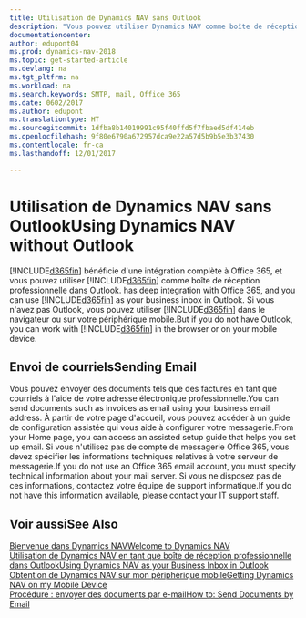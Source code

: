 ```yaml
---
title: Utilisation de Dynamics NAV sans Outlook
description: "Vous pouvez utiliser Dynamics NAV comme boîte de réception professionnelle dans Outlook, car il est intégré à Office 365, cependant, vous pouvez également l'utiliser sans Outlook dans un navigateur ou sur votre périphérique mobile."
documentationcenter: 
author: edupont04
ms.prod: dynamics-nav-2018
ms.topic: get-started-article
ms.devlang: na
ms.tgt_pltfrm: na
ms.workload: na
ms.search.keywords: SMTP, mail, Office 365
ms.date: 0602/2017
ms.author: edupont
ms.translationtype: HT
ms.sourcegitcommit: 1dfba8b14019991c95f40ffd5f7fbaed5df414eb
ms.openlocfilehash: 9f80e6790a672957dca9e22a57d5b9b5e3b37430
ms.contentlocale: fr-ca
ms.lasthandoff: 12/01/2017

---
```

# <a name="using-dynamics-nav-without-outlook"></a><span data-ttu-id="2d69d-103">Utilisation de Dynamics NAV sans Outlook</span><span class="sxs-lookup"><span data-stu-id="2d69d-103">Using Dynamics NAV without Outlook</span></span>
[!INCLUDE[d365fin](includes/d365fin_md.md)]<span data-ttu-id="2d69d-104"> bénéficie d'une intégration complète à Office 365, et vous pouvez utiliser [!INCLUDE[d365fin](includes/d365fin_md.md)] comme boîte de réception professionnelle dans Outlook.</span><span class="sxs-lookup"><span data-stu-id="2d69d-104"> has deep integration with Office 365, and you can use [!INCLUDE[d365fin](includes/d365fin_md.md)] as your business inbox in Outlook.</span></span> <span data-ttu-id="2d69d-105">Si vous n'avez pas Outlook, vous pouvez utiliser [!INCLUDE[d365fin](includes/d365fin_md.md)] dans le navigateur ou sur votre périphérique mobile.</span><span class="sxs-lookup"><span data-stu-id="2d69d-105">But if you do not have Outlook, you can work with [!INCLUDE[d365fin](includes/d365fin_md.md)] in the browser or on your mobile device.</span></span>  

## <a name="sending-email"></a><span data-ttu-id="2d69d-106">Envoi de courriels</span><span class="sxs-lookup"><span data-stu-id="2d69d-106">Sending Email</span></span>
<span data-ttu-id="2d69d-107">Vous pouvez envoyer des documents tels que des factures en tant que courriels à l'aide de votre adresse électronique professionnelle.</span><span class="sxs-lookup"><span data-stu-id="2d69d-107">You can send documents such as invoices as email using your business email address.</span></span> <span data-ttu-id="2d69d-108">À partir de votre page d'accueil, vous pouvez accéder à un guide de configuration assistée qui vous aide à configurer votre messagerie.</span><span class="sxs-lookup"><span data-stu-id="2d69d-108">From your Home page, you can access an assisted setup guide that helps you set up email.</span></span> <span data-ttu-id="2d69d-109">Si vous n'utilisez pas de compte de messagerie Office 365, vous devez spécifier les informations techniques relatives à votre serveur de messagerie.</span><span class="sxs-lookup"><span data-stu-id="2d69d-109">If you do not use an Office 365 email account, you must specify technical information about your mail server.</span></span> <span data-ttu-id="2d69d-110">Si vous ne disposez pas de ces informations, contactez votre équipe de support informatique.</span><span class="sxs-lookup"><span data-stu-id="2d69d-110">If you do not have this information available, please contact your IT support staff.</span></span>  


## <a name="see-also"></a><span data-ttu-id="2d69d-111">Voir aussi</span><span class="sxs-lookup"><span data-stu-id="2d69d-111">See Also</span></span>
[<span data-ttu-id="2d69d-112">Bienvenue dans Dynamics NAV</span><span class="sxs-lookup"><span data-stu-id="2d69d-112">Welcome to Dynamics NAV</span></span>](index.md)  
[<span data-ttu-id="2d69d-113">Utilisation de Dynamics NAV en tant que boîte de réception professionnelle dans Outlook</span><span class="sxs-lookup"><span data-stu-id="2d69d-113">Using Dynamics NAV as your Business Inbox in Outlook</span></span>](madeira-outlook.md)  
[<span data-ttu-id="2d69d-114">Obtention de Dynamics NAV sur mon périphérique mobile</span><span class="sxs-lookup"><span data-stu-id="2d69d-114">Getting Dynamics NAV on my Mobile Device</span></span>](install-mobile-app.md)  
[<span data-ttu-id="2d69d-115">Procédure : envoyer des documents par e-mail</span><span class="sxs-lookup"><span data-stu-id="2d69d-115">How to: Send Documents by Email</span></span>](ui-how-send-documents-email.md)

